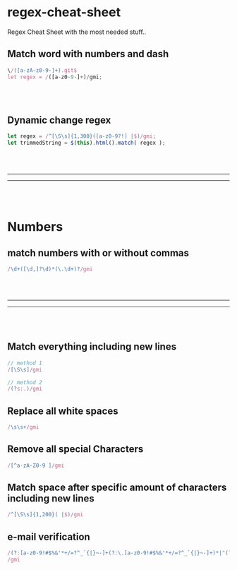 # regex-cheat-sheet
Regex Cheat Sheet with the most needed stuff..





## Match word with numbers and dash
```javascript
\/([a-zA-z0-9-]+).git$
let regex = /([a-z0-9-]+)/gmi;
```

<br><br>

## Dynamic change regex
```javascript
let regex = /^[\S\s]{1,300}([a-z0-9?!] |$)/gmi;
let trimmedString = $(this).html().match( regex );
```



<br><br>


 _____________________________________________________
 _____________________________________________________


<br />
<br />

# Numbers

## match numbers with or without commas
```javascript
/\d+([\d,]?\d)*(\.\d+)?/gmi
```


<br />
<br />


 _____________________________________________________
 _____________________________________________________


<br />
<br />


## Match everything including new lines
```javascript
// method 1
/[\S\s]/gmi

// method 2
/(?s:.)/gmi
```

## Replace all white spaces
```javascript
/\s\s+/gmi
```  


## Remove all special Characters
```javascript
/[^a-zA-Z0-9 ]/gmi
```  



## Match space after specific amount of characters including new lines
```javascript
/^[\S\s]{1,200}( |$)/gmi
```  



## e-mail verification
```javascript
/(?:[a-z0-9!#$%&'*+/=?^_`{|}~-]+(?:\.[a-z0-9!#$%&'*+/=?^_`{|}~-]+)*|"(?:[\x01-\x08\x0b\x0c\x0e-\x1f\x21\x23-\x5b\x5d-\x7f]|\\[\x01-\x09\x0b\x0c\x0e-\x7f])*")@(?:(?:[a-z0-9](?:[a-z0-9-]*[a-z0-9])?\.)+[a-z0-9](?:[a-z0-9-]*[a-z0-9])?|\[(?:(?:(2(5[0-5]|[0-4][0-9])|1[0-9][0-9]|[1-9]?[0-9]))\.){3}(?:(2(5[0-5]|[0-4][0-9])|1[0-9][0-9]|[1-9]?[0-9])|[a-z0-9-]*[a-z0-9]:(?:[\x01-\x08\x0b\x0c\x0e-\x1f\x21-\x5a\x53-\x7f]|\\[\x01-\x09\x0b\x0c\x0e-\x7f])+)\])
/gmi
```  
